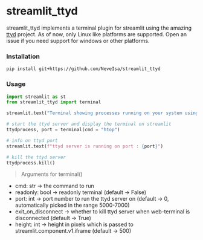 # streamlit_ttyd

streamlit_ttyd implements a terminal plugin for streamlit using the amazing [ttyd](https://github.com/tsl0922/ttyd) project.
As of now, only Linux like platforms are supported.
Open an issue if you need support for windows or other platforms. 

### Installation

`pip install git+https://github.com/NeveIsa/streamlit_ttyd`



### Usage

```python
import streamlit as st
from streamlit_ttyd import terminal

streamlit.text("Terminal showing processes running on your system using the htop command")

# start the ttyd server and display the terminal on streamlit
ttydprocess, port = terminal(cmd = "htop")

# info on ttyd port
streamlit.text(f"ttyd server is running on port : {port}")

# kill the ttyd server
ttydprocess.kill()
```

> Arguments for terminal()

- cmd: str -> the command to run 
- readonly: bool -> readonly terminal (default -> False)
- port: int -> port number to run the ttyd server on (default -> 0, automatically picked in the range 5000-7000)
- exit_on_disconnect -> whether to kill ttyd server when web-terminal is disconnected (default -> True)
- height: int -> height in pixels which is passed to streamlit.component.v1.iframe (default -> 500)
